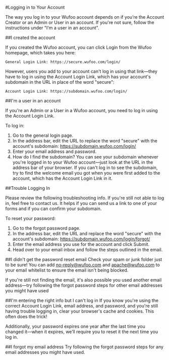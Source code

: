 #Logging in to Your Account

The way you log in to your Wufoo account depends on if you’re the Account Creator or an Admin or User in an account. If you're not sure, follow the instructions under "I'm a user in an account".

##I created the account

If you created the Wufoo account, you can click Login from the Wufoo homepage, which takes you here:

```General Login Link: https://secure.wufoo.com/login/```

However, users you add to your account can't log in using that link—they have to log in using the Account Login Link, which has your account's subdomain in the URL in place of the word "secure":

```Account Login Link: https://subdomain.wufoo.com/login/```

##I'm a user in an account

If you're an Admin or a User in a Wufoo account, you need to log in using the Account Login Link.

To log in:

1. Go to the general login page.
2. In the address bar, edit the URL to replace the word "secure" with the account's subdomain: https://subdomain.wufoo.com/login/
3. Enter your email address and password.
4. How do I find the subdomain? You can see your subdomain whenever you're logged in to your Wufoo account—just look at the URL in the address bar of your browser. If you can't log in to see the subdomain, try to find the welcome email you got when you were first added to the account, which has the Account Login Link in it.

##Trouble Logging In

Please review the following troubleshooting info. If you're still not able to log in, feel free to contact us. It helps if you can send us a link to one of your forms and if you can confirm your subdomain.

To reset your password:

1. Go to the forgot password page.
2. In the address bar, edit the URL and replace the word "secure" with the account's subdomain: https://subdomain.wufoo.com/login/forgot/
3. Enter the email address you use for the account and click Submit.
4. Head over to your email inbox and follow the steps outlined in the email.

##I didn't get the password reset email
Check your spam or junk folder just to be sure! You can add no-reply@wufoo.com and apache@wufoo.com to your email whitelist to ensure the email isn't being blocked.

If you're still not finding the email, it's also possible you used another email address—try following the forgot password steps for other email addresses you might have used

##I'm entering the right info but I can't log in
If you know you're using the correct Account Login Link, email address, and password, and you're still having trouble logging in, clear your browser's cache and cookies. This often does the trick!

Additionally, your password expires one year after the last time you changed it—when it expires, we’ll require you to reset it the next time you log in.

##I forgot my email address
Try following the forgot password steps for any email addresses you might have used.